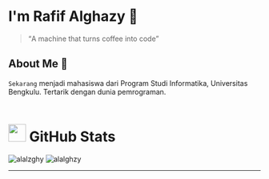 # I'm Rafif Alghazy 👻
><q>A machine that turns coffee into code</q>

## About Me 👀
`Sekarang` menjadi mahasiswa dari Program Studi Informatika, Universitas Bengkulu.
Tertarik dengan dunia pemrograman.
<br><br>
<h1> <img src="https://www.iconsdb.com/icons/download/white/github-9-64.png" width="35" height="35"> GitHub Stats</h1>
<p><img align="" src="https://github-readme-stats.vercel.app/api?username=alalghzy&show_icons=true&locale=en" alt="alalzghy" /> <img align="" src="https://github-readme-stats.vercel.app/api/top-langs?username=alalghzy&show_icons=true&locale=en&layout=compact" alt="alalghzy" /></p>
<hr>

<!---
alalghzy/alalghzy is a ✨ special ✨ repository because its `README.md` (this file) appears on your GitHub profile.
You can click the Preview link to take a look at your changes.
--->
